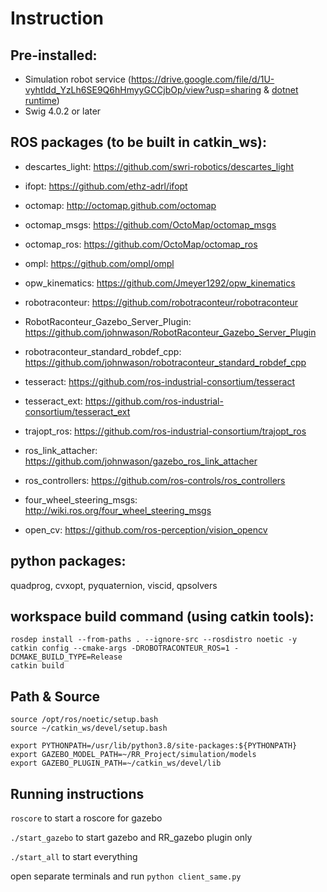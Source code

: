 # Instruction
## Pre-installed:
* Simulation robot service (https://drive.google.com/file/d/1U-vyhtldd_YzLh6SE9Q6hHmyyGCCjbOp/view?usp=sharing & [dotnet runtime](https://docs.microsoft.com/en-us/dotnet/core/install/linux-ubuntu))
* Swig 4.0.2 or later

## ROS packages (to be built in catkin_ws):
* descartes_light: https://github.com/swri-robotics/descartes_light
* ifopt: https://github.com/ethz-adrl/ifopt
* octomap: http://octomap.github.com/octomap
* octomap_msgs: https://github.com/OctoMap/octomap_msgs
* octomap_ros: https://github.com/OctoMap/octomap_ros
* ompl: https://github.com/ompl/ompl
* opw_kinematics: https://github.com/Jmeyer1292/opw_kinematics
* robotraconteur: https://github.com/robotraconteur/robotraconteur
* RobotRaconteur_Gazebo_Server_Plugin: https://github.com/johnwason/RobotRaconteur_Gazebo_Server_Plugin
* robotraconteur_standard_robdef_cpp: https://github.com/johnwason/robotraconteur_standard_robdef_cpp
* tesseract: https://github.com/ros-industrial-consortium/tesseract
* tesseract_ext: https://github.com/ros-industrial-consortium/tesseract_ext
* trajopt_ros: https://github.com/ros-industrial-consortium/trajopt_ros

* ros_link_attacher: https://github.com/johnwason/gazebo_ros_link_attacher
* ros_controllers: https://github.com/ros-controls/ros_controllers
* four_wheel_steering_msgs: http://wiki.ros.org/four_wheel_steering_msgs
* open_cv: https://github.com/ros-perception/vision_opencv


## python packages:
quadprog, cvxopt, pyquaternion, viscid, qpsolvers

## workspace build command (using catkin tools):
```
rosdep install --from-paths . --ignore-src --rosdistro noetic -y
catkin config --cmake-args -DROBOTRACONTEUR_ROS=1 -DCMAKE_BUILD_TYPE=Release
catkin build
```

## Path & Source
```
source /opt/ros/noetic/setup.bash
source ~/catkin_ws/devel/setup.bash

export PYTHONPATH=/usr/lib/python3.8/site-packages:${PYTHONPATH}
export GAZEBO_MODEL_PATH=~/RR_Project/simulation/models
export GAZEBO_PLUGIN_PATH=~/catkin_ws/devel/lib
```



## Running instructions


`roscore` to start a roscore for gazebo

`./start_gazebo` to start gazebo and RR_gazebo plugin only

`./start_all` to start everything

open separate terminals and run
`python client_same.py`
